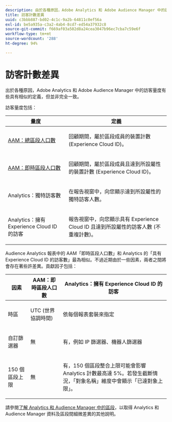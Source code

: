```yaml
---
description: 由於各種原因，Adobe Analytics 和 Adobe Audience Manager 中的訪客量度有些具有相似的定義，但並非完全一致。
title: 訪客計數差異
uuid: c3bbb887-bd02-4c1c-9a2b-64811c0ef56a
exl-id: be5a935a-c3a2-4ab4-8cd7-ed54a37932c8
source-git-commit: f669af03a502d8a24cea3047b96ec7cba7c59e6f
workflow-type: tm+mt
source-wordcount: '288'
ht-degree: 94%

---
```


# 訪客計數差異

出於各種原因，Adobe Analytics 和 Adobe Audience Manager 中的訪客量度有些具有相似的定義，但並非完全一致。

訪客量度包括：

<table id="table_F9FE107A89934C3B854C55D7D76AC6E8"> 
 <thead> 
  <tr> 
   <th colname="col2" class="entry"> 量度 </th> 
   <th colname="col3" class="entry"> 定義 </th> 
  </tr>
 </thead>
 <tbody> 
  <tr> 
   <td colname="col2"> <p><a href="https://experienceleague.adobe.com/docs/audience-manager/user-guide/features/segments/segment-builder-data.html"  > AAM：總區段人口數</a> </p> </td> 
   <td colname="col3"> <p>回顧期間，屬於區段成員的裝置計數 (Experience Cloud ID)。 </p> </td> 
  </tr> 
  <tr> 
   <td colname="col2"> <p><a href="https://experienceleague.adobe.com/docs/audience-manager/user-guide/features/segments/segment-builder-data.html"  > AAM：即時區段人口數</a> </p> </td> 
   <td colname="col3"> <p>回顧期間，屬於區段成員且達到所設屬性的裝置計數 (Experience Cloud ID)。 </p> </td> 
  </tr> 
  <tr> 
   <td colname="col2"> <p>Analytics：獨特訪客數 </p> </td> 
   <td colname="col3"> <p>在報告視窗中，向您顯示達到所設屬性的獨特訪客人數。 </p> </td> 
  </tr> 
  <tr> 
   <td colname="col2"> <p>Analytics：擁有 Experience Cloud ID 的訪客 </p> </td> 
   <td colname="col3"> <p>報告視窗中，向您顯示具有 Experience Cloud ID 且達到所設屬性的訪客人數 (不重複計數)。 </p> </td> 
  </tr> 
 </tbody> 
</table>

Audience Analytics 報表中的 AAM「即時區段人口數」和 Analytics 的「具有 Experience Cloud ID 的訪客數」最為相似。不過近期由於一些因素，兩者之間將會存在著些許差異。貢獻因子包括：

<table id="table_A391B37CC077456F8BB83BAA3C640EF6"> 
 <thead> 
  <tr> 
   <th colname="col1" class="entry"> 因素 </th> 
   <th colname="col2" class="entry"> AAM：即時區段人口數 </th> 
   <th colname="col3" class="entry"> Analytics：擁有 Experience Cloud ID 的訪客 </th> 
  </tr>
 </thead>
 <tbody> 
  <tr> 
   <td colname="col1"> <p>時區 </p> </td> 
   <td colname="col2"> <p>UTC (世界協調時間) </p> </td> 
   <td colname="col3"> <p>依每個報表套裝來指定 </p> </td> 
  </tr> 
  <tr> 
   <td colname="col1"> <p>自訂篩選器 </p> </td> 
   <td colname="col2"> <p>無 </p> </td> 
   <td colname="col3"> <p>有，例如 IP 篩選器、機器人篩選器 </p> </td> 
  </tr> 
  <tr> 
   <td colname="col1"> <p>150 個區段上限 </p> </td> 
   <td colname="col2"> <p>無 </p> </td> 
   <td colname="col3"> <p>有，150 個區段整合上限可能會影響 Analytics 計數最高達 5%。若發生截斷情況，「對象名稱」維度中會顯示「已達對象上限」。 </p> </td> 
  </tr> 
 </tbody> 
</table>

請參閱[了解 Analytics 和 Audience Manager 中的區段](/help/integrate/c-audience-analytics/aam-analytics-segments.md)，以取得 Analytics 和 Audience Manager 資料及區段間細微差異的其他說明。
